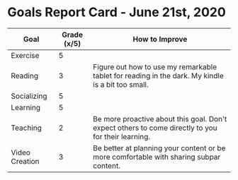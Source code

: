 # Goals Report Card - June 21st, 2020

|       Goal     | Grade (x/5) | How to Improve |
| -------------- | ----------- | -------------- |
|    Exercise    |      5      | |
|     Reading    |      3      | Figure out how to use my remarkable tablet for reading in the dark. My kindle is a bit too small. |
|   Socializing  |      5      | |
|    Learning    |      5      | |
|    Teaching    |      2      | Be more proactive about this goal. Don't expect others to come directly to you for their learning. |
| Video Creation |      3      | Be better at planning your content or be more comfortable with sharing subpar content. |